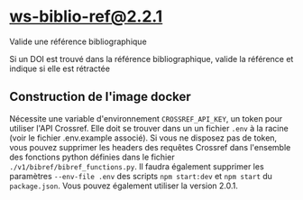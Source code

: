 # ws-biblio-ref@2.2.1

Valide une référence bibliographique

Si un DOI est trouvé dans la référence bibliographique, valide la référence et indique si elle est rétractée

## Construction de l'image docker

Nécessite une variable d'environnement `CROSSREF_API_KEY`, un token pour utiliser l'API Crossref. Elle doit se trouver dans un un fichier `.env` à la racine (voir le fichier .env.example associé).
Si vous ne disposez pas de token, vous pouvez supprimer les  headers des requêtes Crossref dans l'ensemble des fonctions python définies dans le fichier `./v1/bibref/bibref_functions.py`. Il faudra également supprimer les paramètres `--env-file .env` des scripts `npm start:dev` et `npm start` du `package.json`. Vous pouvez également utiliser la version 2.0.1.
